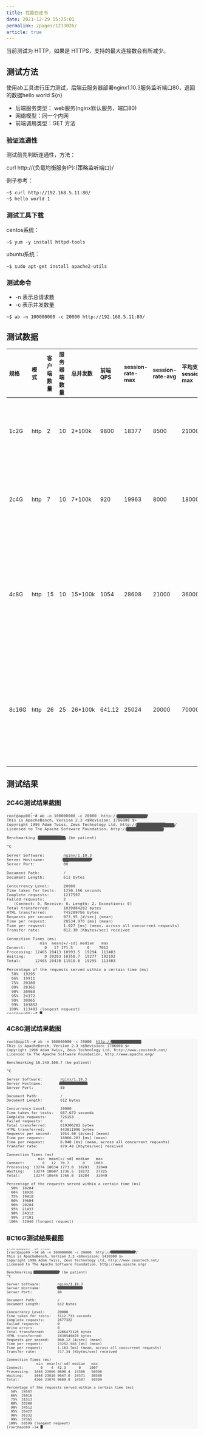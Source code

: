 ```yaml
---
title: 性能白皮书    
date: 2021-12-29 15:25:01
permalink: /pages/1233026/
article: true
---
```



当前测试为 HTTP，如果是 HTTPS，支持的最大连接数会有所减少。

## 测试方法

使用ab工具进行压力测试，后端云服务器部署nginx1.10.3服务监听端口80，返回的数据hello world ${n}

- 后端服务类型： web服务(nginx默认服务，端口80)
- 网络模型：同一个内网
- 前端调用类型：GET 方法

### 验证连通性

 测试前先判断连通性，方法：

curl http://{负载均衡服务IP}:{策略监听端口}/

例子参考： 

```shell
~$ curl http://192.168.5.11:80/
~$ hello world 1
```

### 测试工具下载

centos系统：

```shell
~$ yum -y install httpd-tools
```

ubuntu系统：

```shell
~$ sudo apt-get install apache2-utils
```

### 测试命令

- -n  表示总请求数
- -c 表示并发数量

```shell
~$ ab -n 100000000 -c 20000 http://192.168.5.11:80/
```



## 测试数据

| 规格  | 模式 | 客户端数量 | 服务器端数量 | 总并发数 | 前端QPS | session-rate-max | session-rate-avg | 平均支持session-max | 描述                                                         |
| :---- | :--- | :--------- | :----------- | :------- | :------ | :--------------- | :--------------- | :------------------ | :----------------------------------------------------------- |
| 1c2G  | http | 2          | 10           | 2*100k   | 9800    | 18377            | 8500             | 21000               | CPU基本没有空闲，建议限速session rate 5000，连接最大：5000   |
| 2c4G  | http | 7          | 10           | 7*100k   | 920     | 19963            | 8000             | 180000              | 最多支持7个客户端压测，再多系统就会出现wa迅速增加，而且sys也会增长 |
| 4c8G  | http | 15         | 10           | 15*100k  | 1054    | 28608            | 21000            | 360000              | 建议限速session rate 400000，连接最大 400000，后端最大连接为 20000（继续压测的话，内存和HaProxy写入磁盘将会是瓶颈） |
| 8c16G | http | 26         | 25           | 26*100k  | 641.12  | 25024            | 20000            | 700000              | 建议限速session rate 700000，连接最大 700000，后端最大连接为 30000（继续压测的话，客户端程序报错，连接超时错误） |

## 测试结果

### 2C4G测试结果截图

![2c4g](./pic/2c4g.png)

### 4C8G测试结果截图

![4c8g](./pic/4c8g.png)

### 8C16G测试结果截图

![8c16g](./pic/8c16g.png)
